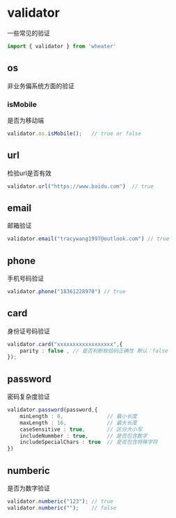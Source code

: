 # validator
一些常见的验证
```ts
import { validator } from 'wheater'
```

## os
非业务偏系统方面的验证
### isMobile
是否为移动端
```ts
validator.os.isMobile();   // true or false
```

## url
检验url是否有效
```ts
validator.url("https://www.baidu.com")  // true
```

## email
邮箱验证
```ts
validator.email("tracywang1997@outlook.com") // true
```

## phone
手机号码验证
```ts
validator.phone("18361228970") // true
```

## card
身份证号码验证

```ts
validator.card("xxxxxxxxxxxxxxxxxx",{
    parity : false , // 是否判断校验码正确性 默认：false
});
```

## password
密码复杂度验证

```ts
validator.password(password,{
    minLength : 8,              // 最小长度
    maxLength : 16,             // 最大长度
    caseSensitive : true,       // 区分大小写
    includeNummber : true,      // 是否包含数字
    includeSpecialChars : true  // 是否包含特殊字符
})
```

## numberic
是否为数字验证

```ts
validator.numberic("123"); // true
validator.numberic("");    // false
```